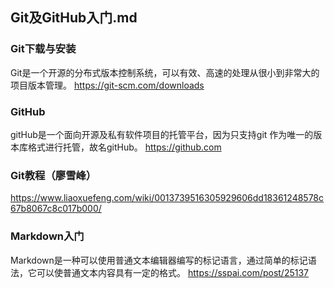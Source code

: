 ## Git及GitHub入门.md

### Git下载与安装
Git是一个开源的分布式版本控制系统，可以有效、高速的处理从很小到非常大的项目版本管理。
https://git-scm.com/downloads


### GitHub
gitHub是一个面向开源及私有软件项目的托管平台，因为只支持git 作为唯一的版本库格式进行托管，故名gitHub。
https://github.com

### Git教程（廖雪峰）

https://www.liaoxuefeng.com/wiki/0013739516305929606dd18361248578c67b8067c8c017b000/

### Markdown入门
Markdown是一种可以使用普通文本编辑器编写的标记语言，通过简单的标记语法，它可以使普通文本内容具有一定的格式。
https://sspai.com/post/25137
